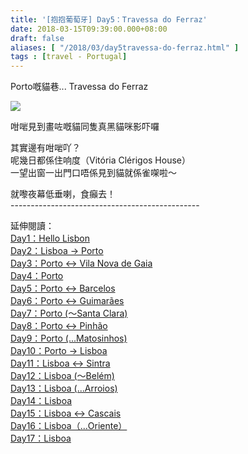 ```yaml
---
title: '[抱抱葡萄牙] Day5：Travessa do Ferraz'
date: 2018-03-15T09:39:00.000+08:00
draft: false
aliases: [ "/2018/03/day5travessa-do-ferraz.html" ]
tags : [travel - Portugal]
---
```


Porto嘅貓巷... Travessa do Ferraz  

[![](https://c1.staticflickr.com/5/4779/40097392494_255999746c_z.jpg)](https://c1.staticflickr.com/5/4779/40097392494_255999746c_z.jpg)

咁啱見到畫咗嘅貓同隻真黑貓咪影吓囉  
  
其實邊有咁啱吖？  
呢幾日都係住响度（Vitória Clérigos House）  
一望出窗一出門口唔係見到貓就係雀㗎啦～  
  
就嚟夜幕低垂喇，食癲去！  
\-----------------------------------------------  
  
  
延伸閱讀：  
[Day1：Hello Lisbon](https://www.hidie.net/2017/07/day1hello-lisbon.html)  
[Day2：Lisboa → Porto](https://www.hidie.net/2017/07/day2lisboa-porto.html)  
[Day3：Porto ↔ Vila Nova de Gaia](https://www.hidie.net/2017/07/day3porto-vila-nova-de-gaia.html)  
[Day4：Porto](http://www.hidie.net/2017/07/day4porto.html)  
[Day5：Porto ↔ Barcelos](http://www.hidie.net/2017/07/day5porto-barcelos.html)  
[Day6：Porto ↔ Guimarães](http://www.hidie.net/2017/07/day6porto-guimaraes.html)  
[Day7：Porto (～Santa Clara)](http://www.hidie.net/2017/08/day7porto-santa-clara.html)  
[Day8：Porto ↔ Pinhão](http://www.hidie.net/2017/08/day8porto-pinhao.html)  
[Day9：Porto (...Matosinhos)](http://www.hidie.net/2017/08/day9porto-matosinhos.html)  
[Day10：Porto → Lisboa](http://www.hidie.net/2017/08/day10porto-lisboa.html)  
[Day11：Lisboa ↔ Sintra](http://www.hidie.net/2017/08/day11lisboa-sintra.html)  
[Day12：Lisboa (～Belém)](http://www.hidie.net/2017/08/day12lisboa-belem.html)  
[Day13：Lisboa (...Arroios)](http://www.hidie.net/2017/08/day13lisboa-arroios.html)  
[Day14：Lisboa](http://www.hidie.net/2017/08/day14lisboa.html)  
[Day15：Lisboa ↔ Cascais](http://www.hidie.net/2017/08/day15lisboa-cascais.html)  
[Day16：Lisboa（...Oriente）](http://www.hidie.net/2017/08/day16lisboaoriente.html)  
[Day17：Lisboa](http://www.hidie.net/2017/08/day17lisboa.html)